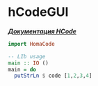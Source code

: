 # hCodeGUI

***[Документация HCode](https://github.com/homaander/reference/blob/master/help/hcode/main.md)***

```haskell
import HomaCode

-- LIb usage
main :: IO ()
main = do
  putStrLn $ code [1,2,3,4]
```

